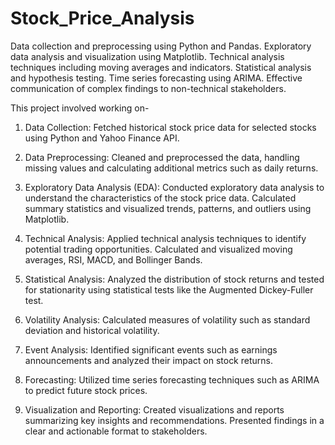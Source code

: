 # Stock_Price_Analysis
Data collection and preprocessing using Python and Pandas. Exploratory data analysis and visualization using Matplotlib. Technical analysis techniques including moving averages and indicators. Statistical analysis and hypothesis testing. Time series forecasting using ARIMA. Effective communication of complex findings to non-technical stakeholders.

This project involved working on-
1. Data Collection:
Fetched historical stock price data for selected stocks using Python and Yahoo Finance API.

2. Data Preprocessing:
Cleaned and preprocessed the data, handling missing values and calculating additional metrics such as daily returns.

3. Exploratory Data Analysis (EDA):
Conducted exploratory data analysis to understand the characteristics of the stock price data. Calculated summary statistics and visualized trends, patterns, and outliers using Matplotlib.

4. Technical Analysis:
Applied technical analysis techniques to identify potential trading opportunities. Calculated and visualized moving averages, RSI, MACD, and Bollinger Bands.

5. Statistical Analysis:
Analyzed the distribution of stock returns and tested for stationarity using statistical tests like the Augmented Dickey-Fuller test.

6. Volatility Analysis:
Calculated measures of volatility such as standard deviation and historical volatility.

7. Event Analysis:
Identified significant events such as earnings announcements and analyzed their impact on stock returns.

8. Forecasting:
Utilized time series forecasting techniques such as ARIMA to predict future stock prices.

9. Visualization and Reporting:
Created visualizations and reports summarizing key insights and recommendations. Presented findings in a clear and actionable format to stakeholders.
